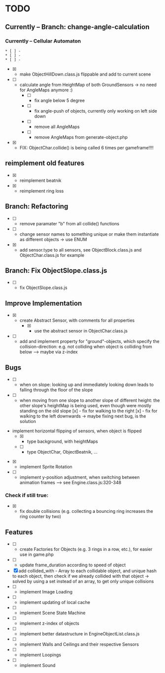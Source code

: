 # TODO

## Currently – Branch: change-angle-calculation

### Currently – Cellular Automaton

	* [ ] - 
	* [ ] - 
	* [ ] - 

* [x] - make ObjectHillDown.class.js flippable and add to current scene

* [ ] - calculate angle from HeightMap of both GroundSensors 
	-> no need for AngleMaps anymore :)
	+ [ ] - fix angle below 5 degree 
	+ [ ] - fix angle-push of objects, currently only working on left side down
	+ [ ] - remove all AngleMaps
	+ [ ] - remove AngleMaps from generate-object.php

* [x] - FIX: ObjectChar.collide() is being called 6 times per gameframe!!!!

## reimplement old features

* [x] - reimplement beatnik
* [x] - reimplement ring loss

## Branch: Refactoring

* [ ] - remove paramater "b" from all collide() functions
* [ ] - change sensor names to something unique or make them instantiate as different objects
		-> use ENUM
* [x] - add sensor.type to all sensors, see ObjectBlock.class.js and ObjectChar.class.js for example

## Branch: Fix ObjectSlope.class.js

* [ ] - fix ObjectSlope.class.js


## Improve Implementation

* [x] - create Abstract Sensor, with comments for all properties
	+ [x] - use the abstract sensor in ObjectChar.class.js

* [ ] - add and implement property for "ground"-objects, which specify the collision-direction: e.g. not colliding when object is colliding from below
					--> maybe via z-index 


## Bugs

* [ ] - when on slope: looking up and immediately looking down leads to falling through the floor of the slope

* [ ] - when moving from one slope to another slope of different height: the other slope's heightMap is being used, even though were mostly standing on the old slope
		[x] - fix for walking to the right
		[x] - fix for walking to the left downwards
					-> maybe fixing next bug, is the solution

* implement horizontal flipping of sensors, when object is flipped
	+ [x] - type background, with heightMaps
	+ [ ] - type ObjectChar, ObjectBeatnik, ...

* [x] - implement Sprite Rotation
* [ ] - implement y-position adjustment, when switching between animation frames
				--> see Engine.class.js:320-348

### Check if still true:

* [x] - fix double collisions (e.g. collecting a bouncing ring increases the ring counter by two)


## Features

* [ ] - create Factories for Objects (e.g. 3 rings in a row, etc.), for easier use in game.php
* [ ] - update frame_duration according to speed of object
* [x] add collided_with - Array to each collidable object, and unique hash to each object, then check if we already collided with that object
	-> solved by using a set instead of an array, to get only unique collisions
* [ ] - implement Image Loading
* [ ] - implement updating of local cache
* [ ] - implement Scene State Machine
* [ ] - implement z-index of objects
* [ ] - implement better datastructure in EngineObjectList.class.js
* [ ] - implement Walls and Ceilings and their respective Sensors
* [ ] - implement Loopings
* [ ] - implement Sound
